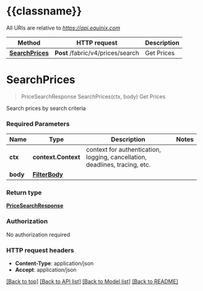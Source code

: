 # {{classname}}

All URIs are relative to *https://api.equinix.com*

Method | HTTP request | Description
------------- | ------------- | -------------
[**SearchPrices**](PricesApi.md#SearchPrices) | **Post** /fabric/v4/prices/search | Get Prices

# **SearchPrices**
> PriceSearchResponse SearchPrices(ctx, body)
Get Prices

Search prices by search criteria

### Required Parameters

Name | Type | Description  | Notes
------------- | ------------- | ------------- | -------------
 **ctx** | **context.Context** | context for authentication, logging, cancellation, deadlines, tracing, etc.
  **body** | [**FilterBody**](FilterBody.md)|  | 

### Return type

[**PriceSearchResponse**](PriceSearchResponse.md)

### Authorization

No authorization required

### HTTP request headers

 - **Content-Type**: application/json
 - **Accept**: application/json

[[Back to top]](#) [[Back to API list]](../README.md#documentation-for-api-endpoints) [[Back to Model list]](../README.md#documentation-for-models) [[Back to README]](../README.md)


